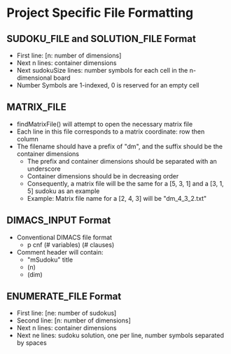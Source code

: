 # Project Specific File Formatting

## SUDOKU_FILE and SOLUTION_FILE Format

* First line: [n: number of dimensions]
* Next n lines: container dimensions
* Next sudokuSize lines: number symbols for each cell in the n-dimensional board
* Number Symbols are 1-indexed, 0 is reserved for an empty cell

## MATRIX_FILE

* findMatrixFile() will attempt to open the necessary matrix file
* Each line in this file corresponds to a matrix coordinate: row then column
* The filename should have a prefix of "dm", and the suffix should be the container dimensions
  * The prefix and container dimensions should be separated with an underscore
  * Container dimensions should be in decreasing order
  * Consequently, a matrix file will be the same for a [5, 3, 1] and a [3, 1, 5] sudoku as an example
  * Example: Matrix file name for a [2, 4, 3] will be "dm_4_3_2.txt"

## DIMACS_INPUT Format

* Conventional DIMACS file format
  * p cnf (# variables) (# clauses)
* Comment header will contain:
  * "mSudoku" title
  * (n)
  * (dim)

## ENUMERATE_FILE Format

* First line: [ne: number of sudokus]
* Second line: [n: number of dimensions]
* Next n lines: container dimensions
* Next ne lines: sudoku solution, one per line, number symbols separated by spaces
